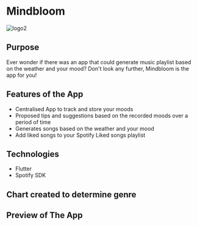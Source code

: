 # Mindbloom
![logo2](https://user-images.githubusercontent.com/46238950/73127758-552d5c80-3f93-11ea-8ed3-b35a79b793c1.png)

## Purpose 

Ever wonder if there was an app that could generate music playlist based on the weather and your mood? 
Don't look any further, Mindbloom is the app for you! 

## Features of the App 

*  Centralised App to track and store your moods 
*  Proposed tips and suggestions based on the recorded moods over a period of time 
*  Generates songs based on the weather and your mood 
*  Add liked songs to your Spotify Liked songs playlist 
 
## Technologies 
* Flutter
* Spotify SDK

## Chart created to determine genre


## Preview of The App 
